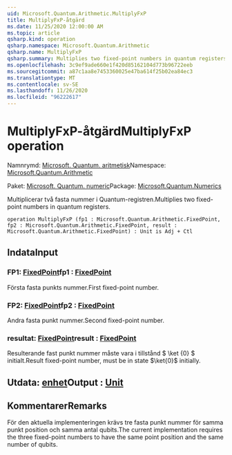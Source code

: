 ```yaml
---
uid: Microsoft.Quantum.Arithmetic.MultiplyFxP
title: MultiplyFxP-åtgärd
ms.date: 11/25/2020 12:00:00 AM
ms.topic: article
qsharp.kind: operation
qsharp.namespace: Microsoft.Quantum.Arithmetic
qsharp.name: MultiplyFxP
qsharp.summary: Multiplies two fixed-point numbers in quantum registers.
ms.openlocfilehash: 3c9ef9ade660e1f420d85162104d773b96722eeb
ms.sourcegitcommit: a87c1aa8e7453360025e47ba614f25b02ea84ec3
ms.translationtype: MT
ms.contentlocale: sv-SE
ms.lasthandoff: 11/26/2020
ms.locfileid: "96222617"
---
```

# <a name="multiplyfxp-operation"></a><span data-ttu-id="cf68a-102">MultiplyFxP-åtgärd</span><span class="sxs-lookup"><span data-stu-id="cf68a-102">MultiplyFxP operation</span></span>

<span data-ttu-id="cf68a-103">Namnrymd: [Microsoft. Quantum. aritmetisk](xref:Microsoft.Quantum.Arithmetic)</span><span class="sxs-lookup"><span data-stu-id="cf68a-103">Namespace: [Microsoft.Quantum.Arithmetic](xref:Microsoft.Quantum.Arithmetic)</span></span>

<span data-ttu-id="cf68a-104">Paket: [Microsoft. Quantum. numeric](https://nuget.org/packages/Microsoft.Quantum.Numerics)</span><span class="sxs-lookup"><span data-stu-id="cf68a-104">Package: [Microsoft.Quantum.Numerics](https://nuget.org/packages/Microsoft.Quantum.Numerics)</span></span>


<span data-ttu-id="cf68a-105">Multiplicerar två fasta nummer i Quantum-registren.</span><span class="sxs-lookup"><span data-stu-id="cf68a-105">Multiplies two fixed-point numbers in quantum registers.</span></span>

```qsharp
operation MultiplyFxP (fp1 : Microsoft.Quantum.Arithmetic.FixedPoint, fp2 : Microsoft.Quantum.Arithmetic.FixedPoint, result : Microsoft.Quantum.Arithmetic.FixedPoint) : Unit is Adj + Ctl
```


## <a name="input"></a><span data-ttu-id="cf68a-106">Indata</span><span class="sxs-lookup"><span data-stu-id="cf68a-106">Input</span></span>

### <a name="fp1--fixedpoint"></a><span data-ttu-id="cf68a-107">FP1: [FixedPoint](xref:Microsoft.Quantum.Arithmetic.FixedPoint)</span><span class="sxs-lookup"><span data-stu-id="cf68a-107">fp1 : [FixedPoint](xref:Microsoft.Quantum.Arithmetic.FixedPoint)</span></span>

<span data-ttu-id="cf68a-108">Första fasta punkts nummer.</span><span class="sxs-lookup"><span data-stu-id="cf68a-108">First fixed-point number.</span></span>


### <a name="fp2--fixedpoint"></a><span data-ttu-id="cf68a-109">FP2: [FixedPoint](xref:Microsoft.Quantum.Arithmetic.FixedPoint)</span><span class="sxs-lookup"><span data-stu-id="cf68a-109">fp2 : [FixedPoint](xref:Microsoft.Quantum.Arithmetic.FixedPoint)</span></span>

<span data-ttu-id="cf68a-110">Andra fasta punkt nummer.</span><span class="sxs-lookup"><span data-stu-id="cf68a-110">Second fixed-point number.</span></span>


### <a name="result--fixedpoint"></a><span data-ttu-id="cf68a-111">resultat: [FixedPoint](xref:Microsoft.Quantum.Arithmetic.FixedPoint)</span><span class="sxs-lookup"><span data-stu-id="cf68a-111">result : [FixedPoint](xref:Microsoft.Quantum.Arithmetic.FixedPoint)</span></span>

<span data-ttu-id="cf68a-112">Resulterande fast punkt nummer måste vara i tillstånd $ \ket {0} $ initialt.</span><span class="sxs-lookup"><span data-stu-id="cf68a-112">Result fixed-point number, must be in state $\ket{0}$ initially.</span></span>



## <a name="output--unit"></a><span data-ttu-id="cf68a-113">Utdata: [enhet](xref:microsoft.quantum.lang-ref.unit)</span><span class="sxs-lookup"><span data-stu-id="cf68a-113">Output : [Unit](xref:microsoft.quantum.lang-ref.unit)</span></span>



## <a name="remarks"></a><span data-ttu-id="cf68a-114">Kommentarer</span><span class="sxs-lookup"><span data-stu-id="cf68a-114">Remarks</span></span>

<span data-ttu-id="cf68a-115">För den aktuella implementeringen krävs tre fasta punkt nummer för samma punkt position och samma antal qubits.</span><span class="sxs-lookup"><span data-stu-id="cf68a-115">The current implementation requires the three fixed-point numbers to have the same point position and the same number of qubits.</span></span>